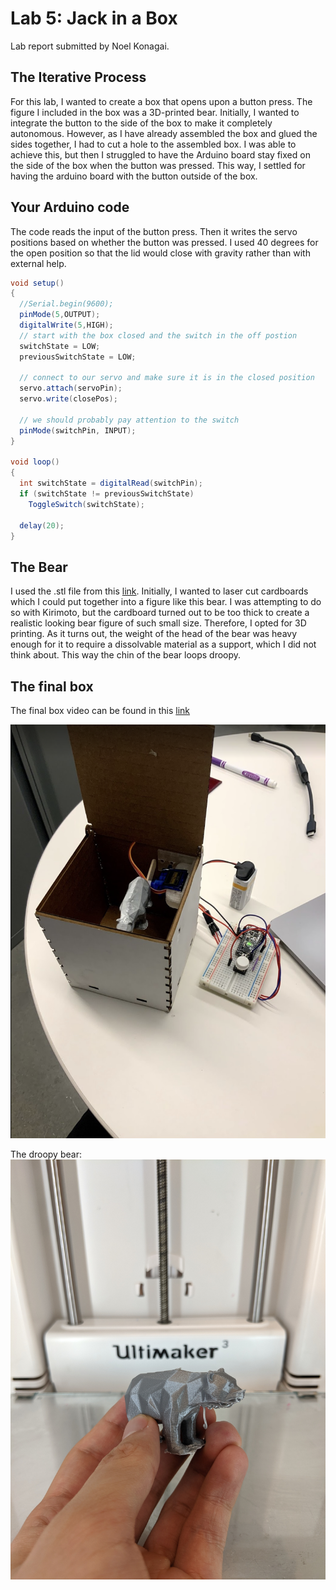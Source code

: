 # Lab 5: Jack in a Box

Lab report submitted by Noel Konagai.

## The Iterative Process

For this lab, I wanted to create a box that opens upon a button press. The figure I included in the box was a 3D-printed bear. Initially, I wanted to integrate the button to the side of the box to make it completely autonomous. However, as I have already assembled the box and glued the sides together, I had to cut a hole to the assembled box. I was able to achieve this, but then I struggled to have the Arduino board stay fixed on the side of the box when the button was pressed. This way, I settled for having the arduino board with the button outside of the box.

## Your Arduino code

The code reads the input of the button press. Then it writes the servo positions based on whether the button was pressed. I used 40 degrees for the open position so that the lid would close with gravity rather than with external help. 

```java
void setup()
{
  //Serial.begin(9600);
  pinMode(5,OUTPUT);
  digitalWrite(5,HIGH);
  // start with the box closed and the switch in the off postion
  switchState = LOW;
  previousSwitchState = LOW;

  // connect to our servo and make sure it is in the closed position
  servo.attach(servoPin);
  servo.write(closePos);

  // we should probably pay attention to the switch
  pinMode(switchPin, INPUT); 
}

void loop()
{ 
  int switchState = digitalRead(switchPin);
  if (switchState != previousSwitchState)
    ToggleSwitch(switchState);

  delay(20);
}
```

## The Bear

I used the .stl file from this [link](https://www.instructables.com/id/Laser-Cut-Bear/). Initially, I wanted to laser cut cardboards which I could put together into a figure like this bear. I was attempting to do so with Kirimoto, but the cardboard turned out to be too thick to create a realistic looking bear figure of such small size. Therefore, I opted for 3D printing. As it turns out, the weight of the head of the bear was heavy enough for it to require a dissolvable material as a support, which I did not think about. This way the chin of the bear loops droopy.

## The final box

The final box video can be found in this [link](https://photos.app.goo.gl/XyFJnoK1NbuPCiTu7)

![Working Box](https://github.com/noelkonagai/interactive-devices/blob/master/Lab%205/images/jack.png)

The droopy bear:
![Droopy bear](https://github.com/noelkonagai/interactive-devices/blob/master/Lab%205/images/droopy_bear.jpg)